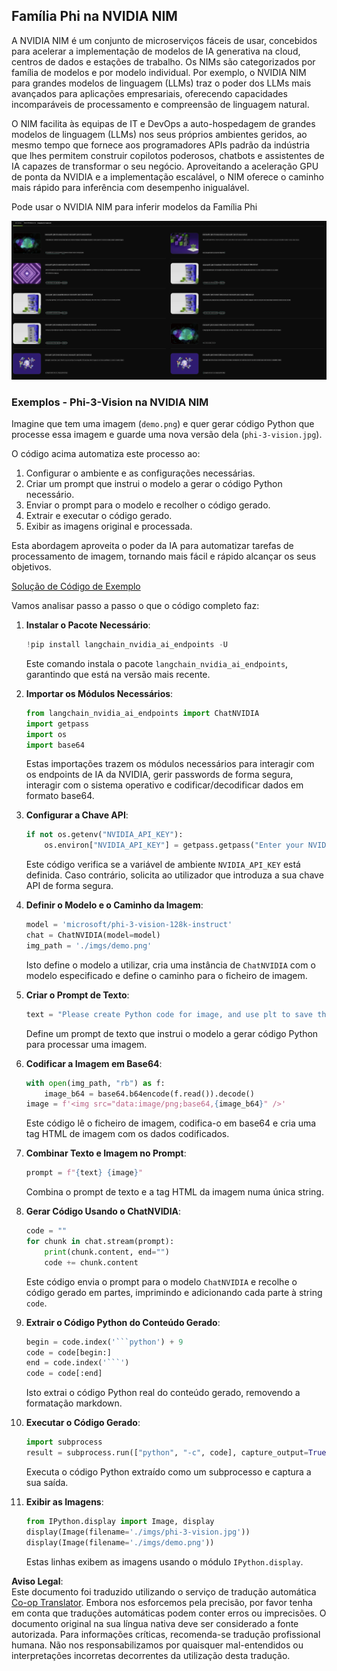 <!--
CO_OP_TRANSLATOR_METADATA:
{
  "original_hash": "7b08e277df2a9307f861ae54bc30c772",
  "translation_date": "2025-07-16T19:35:51+00:00",
  "source_file": "md/01.Introduction/02/06.NVIDIA.md",
  "language_code": "pt"
}
-->
## Família Phi na NVIDIA NIM

A NVIDIA NIM é um conjunto de microserviços fáceis de usar, concebidos para acelerar a implementação de modelos de IA generativa na cloud, centros de dados e estações de trabalho. Os NIMs são categorizados por família de modelos e por modelo individual. Por exemplo, o NVIDIA NIM para grandes modelos de linguagem (LLMs) traz o poder dos LLMs mais avançados para aplicações empresariais, oferecendo capacidades incomparáveis de processamento e compreensão de linguagem natural.

O NIM facilita às equipas de IT e DevOps a auto-hospedagem de grandes modelos de linguagem (LLMs) nos seus próprios ambientes geridos, ao mesmo tempo que fornece aos programadores APIs padrão da indústria que lhes permitem construir copilotos poderosos, chatbots e assistentes de IA capazes de transformar o seu negócio. Aproveitando a aceleração GPU de ponta da NVIDIA e a implementação escalável, o NIM oferece o caminho mais rápido para inferência com desempenho inigualável.

Pode usar o NVIDIA NIM para inferir modelos da Família Phi

![nim](../../../../../translated_images/Phi-NIM.09bebb743387ee4a5028d7d4f8fed55e619711b26c8937526b43a2af980f7dcf.pt.png)

### **Exemplos - Phi-3-Vision na NVIDIA NIM**

Imagine que tem uma imagem (`demo.png`) e quer gerar código Python que processe essa imagem e guarde uma nova versão dela (`phi-3-vision.jpg`).

O código acima automatiza este processo ao:

1. Configurar o ambiente e as configurações necessárias.
2. Criar um prompt que instrui o modelo a gerar o código Python necessário.
3. Enviar o prompt para o modelo e recolher o código gerado.
4. Extrair e executar o código gerado.
5. Exibir as imagens original e processada.

Esta abordagem aproveita o poder da IA para automatizar tarefas de processamento de imagem, tornando mais fácil e rápido alcançar os seus objetivos.

[Solução de Código de Exemplo](../../../../../code/06.E2E/E2E_Nvidia_NIM_Phi3_Vision.ipynb)

Vamos analisar passo a passo o que o código completo faz:

1. **Instalar o Pacote Necessário**:
    ```python
    !pip install langchain_nvidia_ai_endpoints -U
    ```
    Este comando instala o pacote `langchain_nvidia_ai_endpoints`, garantindo que está na versão mais recente.

2. **Importar os Módulos Necessários**:
    ```python
    from langchain_nvidia_ai_endpoints import ChatNVIDIA
    import getpass
    import os
    import base64
    ```
    Estas importações trazem os módulos necessários para interagir com os endpoints de IA da NVIDIA, gerir passwords de forma segura, interagir com o sistema operativo e codificar/decodificar dados em formato base64.

3. **Configurar a Chave API**:
    ```python
    if not os.getenv("NVIDIA_API_KEY"):
        os.environ["NVIDIA_API_KEY"] = getpass.getpass("Enter your NVIDIA API key: ")
    ```
    Este código verifica se a variável de ambiente `NVIDIA_API_KEY` está definida. Caso contrário, solicita ao utilizador que introduza a sua chave API de forma segura.

4. **Definir o Modelo e o Caminho da Imagem**:
    ```python
    model = 'microsoft/phi-3-vision-128k-instruct'
    chat = ChatNVIDIA(model=model)
    img_path = './imgs/demo.png'
    ```
    Isto define o modelo a utilizar, cria uma instância de `ChatNVIDIA` com o modelo especificado e define o caminho para o ficheiro de imagem.

5. **Criar o Prompt de Texto**:
    ```python
    text = "Please create Python code for image, and use plt to save the new picture under imgs/ and name it phi-3-vision.jpg."
    ```
    Define um prompt de texto que instrui o modelo a gerar código Python para processar uma imagem.

6. **Codificar a Imagem em Base64**:
    ```python
    with open(img_path, "rb") as f:
        image_b64 = base64.b64encode(f.read()).decode()
    image = f'<img src="data:image/png;base64,{image_b64}" />'
    ```
    Este código lê o ficheiro de imagem, codifica-o em base64 e cria uma tag HTML de imagem com os dados codificados.

7. **Combinar Texto e Imagem no Prompt**:
    ```python
    prompt = f"{text} {image}"
    ```
    Combina o prompt de texto e a tag HTML da imagem numa única string.

8. **Gerar Código Usando o ChatNVIDIA**:
    ```python
    code = ""
    for chunk in chat.stream(prompt):
        print(chunk.content, end="")
        code += chunk.content
    ```
    Este código envia o prompt para o modelo `ChatNVIDIA` e recolhe o código gerado em partes, imprimindo e adicionando cada parte à string `code`.

9. **Extrair o Código Python do Conteúdo Gerado**:
    ```python
    begin = code.index('```python') + 9
    code = code[begin:]
    end = code.index('```')
    code = code[:end]
    ```
    Isto extrai o código Python real do conteúdo gerado, removendo a formatação markdown.

10. **Executar o Código Gerado**:
    ```python
    import subprocess
    result = subprocess.run(["python", "-c", code], capture_output=True)
    ```
    Executa o código Python extraído como um subprocesso e captura a sua saída.

11. **Exibir as Imagens**:
    ```python
    from IPython.display import Image, display
    display(Image(filename='./imgs/phi-3-vision.jpg'))
    display(Image(filename='./imgs/demo.png'))
    ```
    Estas linhas exibem as imagens usando o módulo `IPython.display`.

**Aviso Legal**:  
Este documento foi traduzido utilizando o serviço de tradução automática [Co-op Translator](https://github.com/Azure/co-op-translator). Embora nos esforcemos pela precisão, por favor tenha em conta que traduções automáticas podem conter erros ou imprecisões. O documento original na sua língua nativa deve ser considerado a fonte autorizada. Para informações críticas, recomenda-se tradução profissional humana. Não nos responsabilizamos por quaisquer mal-entendidos ou interpretações incorretas decorrentes da utilização desta tradução.